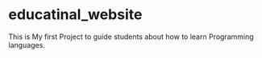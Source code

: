# educatinal_website
This is My first Project to guide students about how to learn Programming languages.
